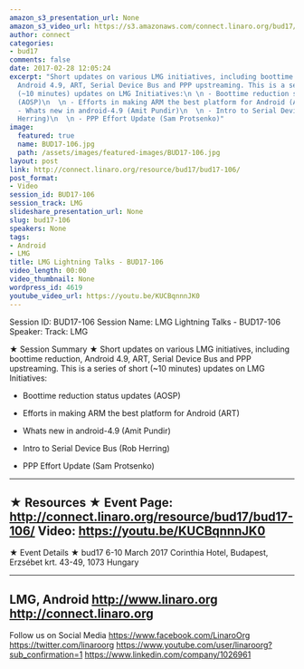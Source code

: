 ```yaml
---
amazon_s3_presentation_url: None
amazon_s3_video_url: https://s3.amazonaws.com/connect.linaro.org/bud17/Videos/Monday/BUD17-106%20LMG%20Lightning%20Talks%20v2.mp4
author: connect
categories:
- bud17
comments: false
date: 2017-02-28 12:05:24
excerpt: "Short updates on various LMG initiatives, including boottime reduction,
  Android 4.9, ART, Serial Device Bus and PPP upstreaming. This is a series of short
  (~10 minutes) updates on LMG Initiatives:\n \n - Boottime reduction status updates
  (AOSP)\n  \n - Efforts in making ARM the best platform for Android (ART) \n  \n
  - Whats new in android-4.9 (Amit Pundir)\n  \n - Intro to Serial Device Bus (Rob
  Herring)\n  \n - PPP Effort Update (Sam Protsenko)"
image:
  featured: true
  name: BUD17-106.jpg
  path: /assets/images/featured-images/BUD17-106.jpg
layout: post
link: http://connect.linaro.org/resource/bud17/bud17-106/
post_format:
- Video
session_id: BUD17-106
session_track: LMG
slideshare_presentation_url: None
slug: bud17-106
speakers: None
tags:
- Android
- LMG
title: LMG Lightning Talks - BUD17-106
video_length: 00:00
video_thumbnail: None
wordpress_id: 4619
youtube_video_url: https://youtu.be/KUCBqnnnJK0
---
```


Session ID: BUD17-106
Session Name: LMG Lightning Talks - BUD17-106
Speaker:
Track: LMG

★ Session Summary ★
Short updates on various LMG initiatives, including boottime reduction, Android 4.9, ART, Serial Device Bus and PPP upstreaming. This is a series of short (~10 minutes) updates on LMG Initiatives:

- Boottime reduction status updates (AOSP)

- Efforts in making ARM the best platform for Android (ART)

- Whats new in android-4.9 (Amit Pundir)

- Intro to Serial Device Bus (Rob Herring)

- PPP Effort Update (Sam Protsenko)
---------------------------------------------------
★ Resources ★
Event Page: http://connect.linaro.org/resource/bud17/bud17-106/
Video: https://youtu.be/KUCBqnnnJK0
---------------------------------------------------

★ Event Details ★
bud17
6-10 March 2017
Corinthia Hotel, Budapest,
Erzsébet krt. 43-49,
1073 Hungary

---------------------------------------------------
LMG, Android
http://www.linaro.org
http://connect.linaro.org
---------------------------------------------------
Follow us on Social Media
https://www.facebook.com/LinaroOrg
https://twitter.com/linaroorg
https://www.youtube.com/user/linaroorg?sub_confirmation=1
https://www.linkedin.com/company/1026961